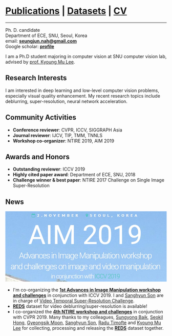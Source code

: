 
# [Publications](publications) | [Datasets](Datasets/datasets) | [CV](cv.pdf)
---

Ph. D. candidate  
Department of ECE, SNU, Seoul, Korea  
email: **seungjun.nah@gmail.com**  
Google scholar: **[profile](https://scholar.google.com/citations?user=hEr2AKsAAAAJ&hl=en)**  

I am a Ph.D student majoring in computer vision at SNU computer vision lab, advised by [prof. Kyoung Mu Lee](https://cv.snu.ac.kr/index.php/faculty/).

## Research Interests

I am interested in deep learning and low-level computer vision problems, especially visual quality enhancement. 
My recent research topics include deblurring, super-resolution, neural network acceleration.

## Community Activities

* **Conference reviewer**: CVPR, ICCV, SIGGRAPH Asia  
* **Journal reviewer**: IJCV, TIP, TMM, TNNLS  
* **Workshop co-organizer**: NTIRE 2019, AIM 2019  

## Awards and Honors

* **Outstanding reviewer**: ICCV 2019  
* **Highly cited paper award**: Department of ECE, SNU, 2018  
* **Challenge winner & best paper**: NTIRE 2017 Challenge on Single Image Super-Resolution

## News

[<img src="images/AIM2019.jpg">](http://www.vision.ee.ethz.ch/aim19/)
* I'm co-organizing the **[1st Advances in Image Manipulation workshop and challenges](http://www.vision.ee.ethz.ch/en/aim19/)** in conjunction with ICCV 2019. I and [Sanghyun Son](https://scholar.google.com/citations?user=nWaSdu0AAAAJ&hl=en) are in charge of [Video Temporal Super-Resolution Challenge](https://competitions.codalab.org/competitions/20244).  
* **[REDS](Datasets/reds)** dataset for video deblurring/super-resolution is available!  
* I co-organized the **[4th NTIRE workshop and challenges](http://www.vision.ee.ethz.ch/ntire19/)** in conjunction with CVPR 2019. Many thanks to my colleagues, [Sungyong Baik](https://scholar.google.com/citations?user=lQ4gotkAAAAJ&hl=en), [Seokil Hong](https://scholar.google.com/citations?user=nYDLTksAAAAJ&hl=en), [Gyeongsik Moon](https://scholar.google.com/citations?user=2f2D258AAAAJ&hl=en), [Sanghyun Son](https://scholar.google.com/citations?user=nWaSdu0AAAAJ&hl=en), [Radu Timofte](https://scholar.google.com/citations?user=u3MwH5kAAAAJ&hl=en) and [Kyoung Mu Lee](https://scholar.google.com/citations?user=Hofj9kAAAAAJ&hl=en) for collecting, processing and releasing the **[REDS](Datasets/reds)** dataset together.  
<!-- 
[<img src="images/NTIRE2019.jpg">](http://www.vision.ee.ethz.ch/ntire19/) -->
